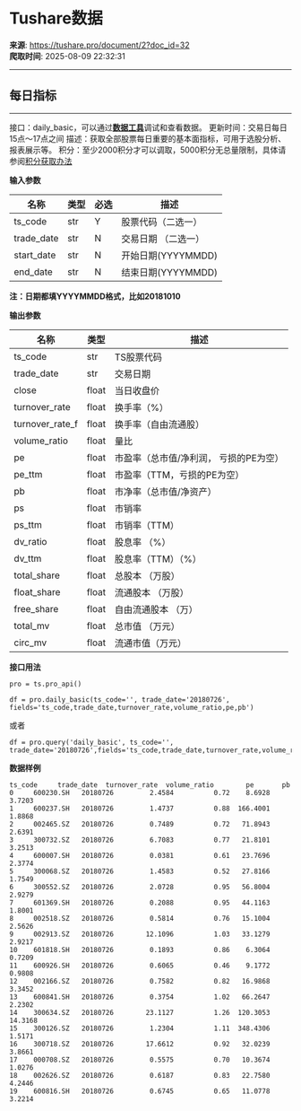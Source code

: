 # Tushare数据

**来源**: https://tushare.pro/document/2?doc_id=32  
**爬取时间**: 2025-08-09 22:32:31

---

## 每日指标

---

接口：daily\_basic，可以通过[**数据工具**](https://tushare.pro/webclient/)调试和查看数据。
更新时间：交易日每日15点～17点之间
描述：获取全部股票每日重要的基本面指标，可用于选股分析、报表展示等。
积分：至少2000积分才可以调取，5000积分无总量限制，具体请参阅[积分获取办法](https://tushare.pro/document/1?doc_id=13)

**输入参数**

| 名称 | 类型 | 必选 | 描述 |
| --- | --- | --- | --- |
| ts\_code | str | Y | 股票代码（二选一） |
| trade\_date | str | N | 交易日期 （二选一） |
| start\_date | str | N | 开始日期(YYYYMMDD) |
| end\_date | str | N | 结束日期(YYYYMMDD) |

**注：日期都填YYYYMMDD格式，比如20181010**

**输出参数**

| 名称 | 类型 | 描述 |
| --- | --- | --- |
| ts\_code | str | TS股票代码 |
| trade\_date | str | 交易日期 |
| close | float | 当日收盘价 |
| turnover\_rate | float | 换手率（%） |
| turnover\_rate\_f | float | 换手率（自由流通股） |
| volume\_ratio | float | 量比 |
| pe | float | 市盈率（总市值/净利润， 亏损的PE为空） |
| pe\_ttm | float | 市盈率（TTM，亏损的PE为空） |
| pb | float | 市净率（总市值/净资产） |
| ps | float | 市销率 |
| ps\_ttm | float | 市销率（TTM） |
| dv\_ratio | float | 股息率 （%） |
| dv\_ttm | float | 股息率（TTM）（%） |
| total\_share | float | 总股本 （万股） |
| float\_share | float | 流通股本 （万股） |
| free\_share | float | 自由流通股本 （万） |
| total\_mv | float | 总市值 （万元） |
| circ\_mv | float | 流通市值（万元） |

**接口用法**

```
pro = ts.pro_api()

df = pro.daily_basic(ts_code='', trade_date='20180726', fields='ts_code,trade_date,turnover_rate,volume_ratio,pe,pb')
```

或者

```
df = pro.query('daily_basic', ts_code='', trade_date='20180726',fields='ts_code,trade_date,turnover_rate,volume_ratio,pe,pb')
```

**数据样例**

```
ts_code     trade_date  turnover_rate  volume_ratio        pe       pb
0     600230.SH   20180726         2.4584          0.72    8.6928   3.7203
1     600237.SH   20180726         1.4737          0.88  166.4001   1.8868
2     002465.SZ   20180726         0.7489          0.72   71.8943   2.6391
3     300732.SZ   20180726         6.7083          0.77   21.8101   3.2513
4     600007.SH   20180726         0.0381          0.61   23.7696   2.3774
5     300068.SZ   20180726         1.4583          0.52   27.8166   1.7549
6     300552.SZ   20180726         2.0728          0.95   56.8004   2.9279
7     601369.SH   20180726         0.2088          0.95   44.1163   1.8001
8     002518.SZ   20180726         0.5814          0.76   15.1004   2.5626
9     002913.SZ   20180726        12.1096          1.03   33.1279   2.9217
10    601818.SH   20180726         0.1893          0.86    6.3064   0.7209
11    600926.SH   20180726         0.6065          0.46    9.1772   0.9808
12    002166.SZ   20180726         0.7582          0.82   16.9868   3.3452
13    600841.SH   20180726         0.3754          1.02   66.2647   2.2302
14    300634.SZ   20180726        23.1127          1.26  120.3053  14.3168
15    300126.SZ   20180726         1.2304          1.11  348.4306   1.5171
16    300718.SZ   20180726        17.6612          0.92   32.0239   3.8661
17    000708.SZ   20180726         0.5575          0.70   10.3674   1.0276
18    002626.SZ   20180726         0.6187          0.83   22.7580   4.2446
19    600816.SH   20180726         0.6745          0.65   11.0778   3.2214
```
